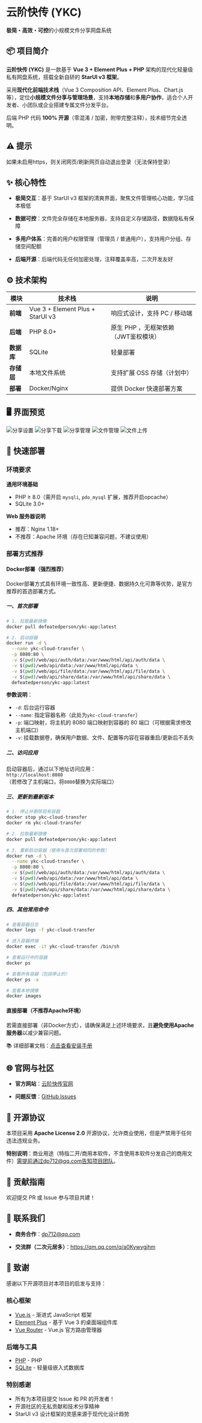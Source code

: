 # 云阶快传 (YKC)

**极简・高效・可控**的小规模文件分享网盘系统


## 📦 项目简介

**云阶快传 (YKC)** 是一款基于 **Vue 3 + Element Plus + PHP** 架构的现代化轻量级私有网盘系统，搭载全新自研的 **StarUI v3 框架**。

采用**现代化前端技术栈**（Vue 3 Composition API、Element Plus、Chart.js等），定位**小规模文件分享与管理场景**，支持**本地存储**和**多用户协作**，适合个人开发者、小团队或企业搭建专属文件分发平台。

后端 PHP 代码 **100% 开源**（零混淆 / 加密，附带完整注释），技术细节完全透明。

##  ⚠ 提示
如果未启用https，则关闭网页/刷新网页自动退出登录（无法保持登录）

## ✨ 核心特性

*   **极简交互**：基于 StarUI v3 框架的清爽界面，聚焦文件管理核心功能，学习成本极低

*   **数据可控**：文件完全存储在本地服务器，支持自定义存储路径，数据隐私有保障

*   **多用户体系**：完善的用户权限管理（管理员 / 普通用户），支持用户分组、存储空间配额

*   **后端开源**：后端代码无任何加密处理，注释覆盖率高，二次开发友好

## ⚙️ 技术架构

| 模块      | 技术栈                        | 说明                 |
| ------- | -------------------------- | ------------------ |
| **前端**  | Vue 3 + Element Plus + StarUI v3 | 响应式设计，支持 PC / 移动端  |
| **后端**  | PHP 8.0+                   | 原生 PHP ，无框架依赖（JWT鉴权模块）   |
| **数据库** | SQLite              | 轻量部署 |
| **存储层** | 本地文件系统                     | 支持扩展 OSS 存储（计划中）   |
| **部署**  | Docker/Nginx        | 提供 Docker 快速部署方案   |

## 🖥️ 界面预览
![分享设置](https://raw.githubusercontent.com/defeatedperson/ykc/refs/heads/main/photo/1.webp "分享设置")
![分享下载](https://raw.githubusercontent.com/defeatedperson/ykc/refs/heads/main/photo/2.webp "分享下载")
![分享管理](https://raw.githubusercontent.com/defeatedperson/ykc/refs/heads/main/photo/3.webp "分享管理")
![文件管理](https://raw.githubusercontent.com/defeatedperson/ykc/refs/heads/main/photo/4.webp "文件管理")
![文件上传](https://raw.githubusercontent.com/defeatedperson/ykc/refs/heads/main/photo/5.webp "文件上传")

## 🚀 快速部署

### 环境要求

**通用环境基础**
*   PHP ≥ 8.0（需开启  `mysqli`, `pdo_mysql` 扩展，推荐开启opcache）
*   SQLite 3.0+

**Web 服务器说明**
*   推荐：Nginx 1.18+
*   不推荐：Apache 环境（存在已知兼容问题，不建议使用）


### 部署方式推荐

#### Docker部署（强烈推荐）
Docker部署方式具有环境一致性高、更新便捷、数据持久化可靠等优势，是官方推荐的首选部署方式。

##### 一、首次部署
```bash
# 1. 拉取最新镜像
docker pull defeatedperson/ykc-app:latest

# 2. 启动容器
docker run -d \
  --name ykc-cloud-transfer \
  -p 8080:80 \
  -v $(pwd)/web/api/auth/data:/var/www/html/api/auth/data \
  -v $(pwd)/web/api/data:/var/www/html/api/data \
  -v $(pwd)/web/api/file/data:/var/www/html/api/file/data \
  -v $(pwd)/web/api/share/data:/var/www/html/api/share/data \
  defeatedperson/ykc-app:latest
```

**参数说明**：
- `-d`: 后台运行容器
- `--name`: 指定容器名称（此处为`ykc-cloud-transfer`）
- `-p`: 端口映射，将主机的 8080 端口映射到容器的 80 端口（可根据需求修改主机端口）
- `-v`: 挂载数据卷，确保用户数据、文件、配置等内容在容器重启/更新后不丢失


##### 二、访问应用
启动容器后，通过以下地址访问应用：  
`http://localhost:8080`  
（若修改了主机端口，将`8080`替换为实际端口）


##### 三、更新到最新版本
```bash
# 1. 停止并删除现有容器
docker stop ykc-cloud-transfer
docker rm ykc-cloud-transfer

# 2. 拉取最新镜像
docker pull defeatedperson/ykc-app:latest

# 3. 重新启动容器（使用与首次部署相同的参数）
docker run -d \
  --name ykc-cloud-transfer \
  -p 8080:80 \
  -v $(pwd)/web/api/auth/data:/var/www/html/api/auth/data \
  -v $(pwd)/web/api/data:/var/www/html/api/data \
  -v $(pwd)/web/api/file/data:/var/www/html/api/file/data \
  -v $(pwd)/web/api/share/data:/var/www/html/api/share/data \
  defeatedperson/ykc-app:latest
```


##### 四、其他常用命令
```bash
# 查看容器日志
docker logs -f ykc-cloud-transfer

# 进入容器终端
docker exec -it ykc-cloud-transfer /bin/sh

# 查看运行中的容器
docker ps

# 查看所有容器（包括停止的）
docker ps -a

# 查看本地镜像
docker images
```


#### 直接部署（不推荐Apache环境）
若需直接部署（非Docker方式），请确保满足上述环境要求，且**避免使用Apache服务器**以减少兼容问题。

📚 详细部署文档：[点击查看安装手册](https://re.xcdream.com/9390.html)


## 🌐 官网与社区

*   **官方网站**：[云阶快传官网](https://www.xcdream.com/ykc)&#x20;

*   **问题反馈**：[GitHub Issues](https://github.com/defeatedperson/ykc/issues)


## 📜 开源协议

本项目采用 **Apache License 2.0** 开源协议，允许商业使用，但是严禁用于任何违法违规业务。

**特别说明**：商业用途（特指二开/商用本软件，不含使用本软件分发自己的商用文件）需提前通过dp712@qq.com告知项目团队。

## 🤝 贡献指南

欢迎提交 PR 或 Issue 参与项目共建！

## 📧 联系我们

*   **商务合作**：dp712@qq.com

*   **交流群（二次元居多）**：https://qm.qq.com/q/a0Kywvgjhm

## 🙏 致谢

感谢以下开源项目对本项目的启发与支持：

### 核心框架
*   [Vue.js](https://vuejs.org/) - 渐进式 JavaScript 框架
*   [Element Plus](https://element-plus.org/) - 基于 Vue 3 的桌面端组件库
*   [Vue Router](https://router.vuejs.org/) - Vue.js 官方路由管理器

### 后端与工具
*   [PHP](https://www.php.net/) - PHP
*   [SQLite](https://www.sqlite.org/) - 轻量级嵌入式数据库

### 特别感谢
*   所有为本项目提交 Issue 和 PR 的开发者！
*   开源社区的无私贡献和技术分享精神
*   StarUI v3 设计框架的灵感来源于现代化设计趋势
